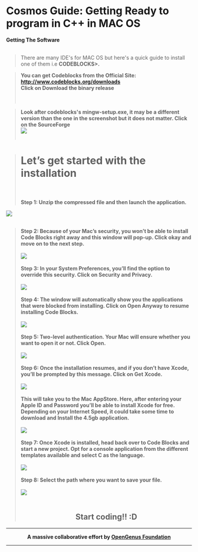 # Cosmos Guide: Getting Ready to program in C++ in MAC OS
<b1> <b>Getting The Software</b> </b1> <br> <br>
>There are many IDE's for MAC OS but here's a quick guide to install one of them i.e <b> CODEBLOCKS>. <br>

>You can get Codeblocks from the Official Site: http://www.codeblocks.org/downloads <br>
>Click on <b>Download the binary release</b> <br>
 <br> <br>

>Look after codeblocks's <b>mingw-setup.exe</b>, it may be a different version than the one in the screenshot but it does not matter. Click on the <b>SourceForge</b><br>
<img src="https://github.com/Nidakhan786/hello-world/blob/master/images/1.png"> <br> <br>

> <h1>Let’s get started with the installation</h1> <br> <br>
> Step 1: Unzip the compressed file and then launch the application. 
<img src="https://github.com/Nidakhan786/hello-world/blob/master/images/2.png"> <br> <br>
> Step 2: Because of your Mac’s security, you won’t be able to install Code Blocks right away and this window will pop-up. Click okay and move on to the next step.<br><br>
><img src="https://github.com/Nidakhan786/hello-world/blob/master/images/3.png"> <br> <br>
> Step 3: In your System Preferences, you’ll find the option to override this security. Click on Security and Privacy.<br><br>
> <img src="https://github.com/Nidakhan786/hello-world/blob/master/images/4.png"> <br> <br>
>Step 4:  The window will automatically show you the applications that were blocked from installing. Click on Open Anyway to resume installing Code Blocks.<br><br>
<img src="https://github.com/Nidakhan786/hello-world/blob/master/images/5.png"> <br> <br>
>Step 5: Two-level authentication. Your Mac will ensure whether you want to open it or not. Click Open.<br><br>
<img src="https://github.com/Nidakhan786/hello-world/blob/master/images/6.png"> <br> <br>
>Step 6: Once the installation resumes, and if you don’t have Xcode, you’ll be prompted by this message. Click on Get Xcode.<br><br>
<img src="https://github.com/Nidakhan786/hello-world/blob/master/images/7.png"> <br> <br>
>This will take you to the Mac AppStore. Here, after entering your Apple ID and Password you’ll be able to install Xcode for free. Depending on your Internet Speed, it could take some time to download and Install the 4.5gb application.<br><br>
<img src="https://github.com/Nidakhan786/hello-world/blob/master/images/8.png"> <br> <br>
>Step 7: Once Xcode is installed, head back over to Code Blocks and start a new project. Opt for a console application from the different templates available and select C as the language.<br><br>
<img src="https://github.com/Nidakhan786/hello-world/blob/master/images/9.png"> <br> <br>
>Step 8: Select the path where you want to save your file.<br><br>
<img src="https://github.com/Nidakhan786/hello-world/blob/master/images/10.png"> <br> <br>
><h2 align ="center"><b> Start coding!! :D </></h2>


---

<p align="center">
	A massive collaborative effort by <a href="https://github.com/OpenGenus/cosmos">OpenGenus Foundation</a> 
</p>

---
